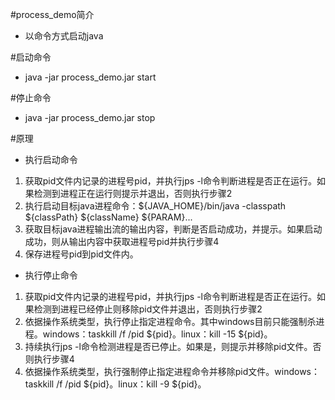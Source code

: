#process_demo简介
* 以命令方式启动java

#启动命令
* java -jar process_demo.jar start

#停止命令
* java -jar process_demo.jar stop

#原理
* 执行启动命令
1. 获取pid文件内记录的进程号pid，并执行jps -l命令判断进程是否正在运行。如果检测到进程正在运行则提示并退出，否则执行步骤2
2. 执行启动目标java进程命令：${JAVA_HOME}/bin/java -classpath ${classPath} ${className} ${PARAM}...
3. 获取目标java进程输出流的输出内容，判断是否启动成功，并提示。如果启动成功，则从输出内容中获取进程号pid并执行步骤4
4. 保存进程号pid到pid文件内。

* 执行停止命令
1. 获取pid文件内记录的进程号pid，并执行jps -l命令判断进程是否正在运行。如果检测到进程已经停止则移除pid文件并退出，否则执行步骤2
2. 依据操作系统类型，执行停止指定进程命令。其中windows目前只能强制杀进程。windows：taskkill /f /pid ${pid}。linux：kill -15 ${pid}。
3. 持续执行jps -l命令检测进程是否已停止。如果是，则提示并移除pid文件。否则执行步骤4
4. 依据操作系统类型，执行强制停止指定进程命令并移除pid文件。windows：taskkill /f /pid ${pid}。linux：kill -9 ${pid}。